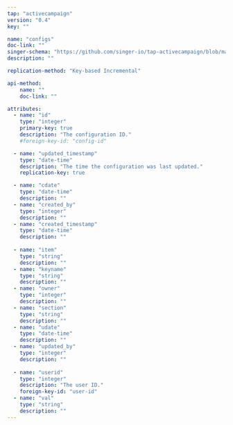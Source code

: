 ```yaml
---
tap: "activecampaign"
version: "0.4"
key: ""

name: "configs"
doc-link: ""
singer-schema: "https://github.com/singer-io/tap-activecampaign/blob/master/tap_activecampaign/schemas/configs.json"
description: ""

replication-method: "Key-based Incremental"

api-method:
    name: ""
    doc-link: ""

attributes:
  - name: "id"
    type: "integer"
    primary-key: true
    description: "The configuration ID."
    #foreign-key-id: "config-id"

  - name: "updated_timestamp"
    type: "date-time"
    description: "The time the configuration was last updated."
    replication-key: true  

  - name: "cdate"
    type: "date-time"
    description: ""
  - name: "created_by"
    type: "integer"
    description: ""
  - name: "created_timestamp"
    type: "date-time"
    description: ""
  
  - name: "item"
    type: "string"
    description: ""
  - name: "keyname"
    type: "string"
    description: ""
  - name: "owner"
    type: "integer"
    description: ""
  - name: "section"
    type: "string"
    description: ""
  - name: "udate"
    type: "date-time"
    description: ""
  - name: "updated_by"
    type: "integer"
    description: ""
  
  - name: "userid"
    type: "integer"
    description: "The user ID."
    foreign-key-id: "user-id"
  - name: "val"
    type: "string"
    description: ""
---
```

